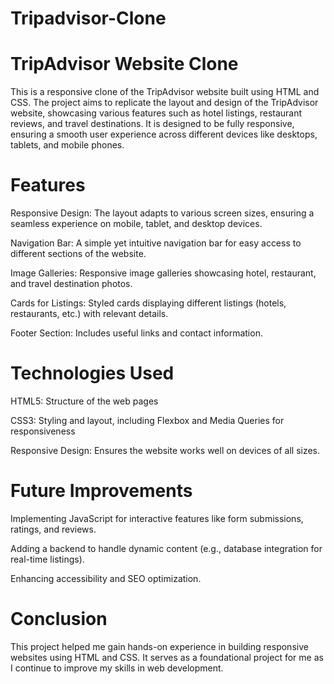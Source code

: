 # Tripadvisor-Clone

# TripAdvisor Website Clone
This is a responsive clone of the TripAdvisor website built using HTML and CSS. The project aims to replicate the layout and design of the TripAdvisor website, showcasing various features such as hotel listings, restaurant reviews, and travel destinations. It is designed to be fully responsive, ensuring a smooth user experience across different devices like desktops, tablets, and mobile phones.

# Features
Responsive Design: The layout adapts to various screen sizes, ensuring a seamless experience on mobile, tablet, and desktop devices.

Navigation Bar: A simple yet intuitive navigation bar for easy access to different sections of the website.

Image Galleries: Responsive image galleries showcasing hotel, restaurant, and travel destination photos.

Cards for Listings: Styled cards displaying different listings (hotels, restaurants, etc.) with relevant details.

Footer Section: Includes useful links and contact information.

# Technologies Used
HTML5: Structure of the web pages

CSS3: Styling and layout, including Flexbox and Media Queries for responsiveness

Responsive Design: Ensures the website works well on devices of all sizes.

# Future Improvements
Implementing JavaScript for interactive features like form submissions, ratings, and reviews.

Adding a backend to handle dynamic content (e.g., database integration for real-time listings).

Enhancing accessibility and SEO optimization.

# Conclusion
This project helped me gain hands-on experience in building responsive websites using HTML and CSS. It serves as a foundational project for me as I continue to improve my skills in web development.
